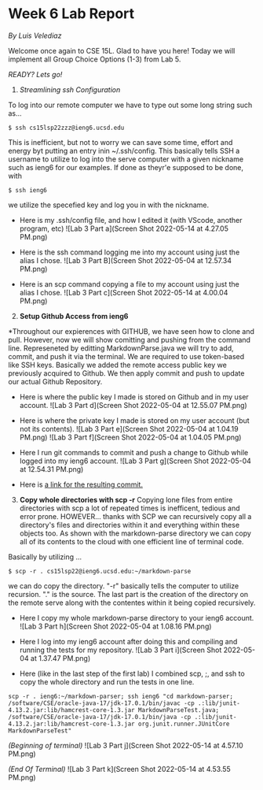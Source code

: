 # Week 6 Lab Report
*By Luis Velediaz*

Welcome once again to CSE 15L. Glad to have you here! Today we will implement all Group Choice Options (1-3) from Lab 5. 

*READY? Lets go!*


1) *Streamlining ssh Configuration*


To log into our remote computer we have to type out some long string such as...
```
$ ssh cs15lsp22zzz@ieng6.ucsd.edu
```

This is inefficient, but not to worry we can save some time, effort and energy byt putting an entry inin ~/.ssh/config. This basically tells SSH a username to utilize to log into the serve computer with a given nickname such as ieng6 for our examples. If done as theyr'e supposed to be done, with 
```
$ ssh ieng6
```
we utilize the specefied key and log you in with the nickname.


- Here is my .ssh/config file, and how I edited it (with VScode, another program, etc)
 ![Lab 3 Part a](Screen Shot 2022-05-14 at 4.27.05 PM.png)

- Here is the ssh command logging me into my account using just the alias I chose.
![Lab 3 Part B](Screen Shot 2022-05-04 at 12.57.34 PM.png)

- Here is an scp command copying a file to my account using just the alias I chose.
![Lab 3 Part c](Screen Shot 2022-05-14 at 4.00.04 PM.png)



2) **Setup Github Access from ieng6**


*Throughout our expierences with GITHUB, we have seen how to clone and pull. However, now we will show comitting and pushing from the command line. Represeneted by editting MarkdownParse.java we will try to add, commit, and push it via the terminal. We are required to use token-based like SSH keys. Basically we added the remote access public key we previously acquired to Github. We then apply commit and push to update our actual Github Repository.


- Here is where the public key I made is stored on Github and in my user account.
![Lab 3 Part d](Screen Shot 2022-05-04 at 12.55.07 PM.png)

- Here is where the private key I made is stored on my user account (but not its contents).
![Lab 3 Part e](Screen Shot 2022-05-04 at 1.04.19 PM.png)
![Lab 3 Part f](Screen Shot 2022-05-04 at 1.04.05 PM.png)

- Here I run git commands to commit and push a change to Github while logged into my ieng6 account.
![Lab 3 Part g](Screen Shot 2022-05-04 at 12.54.31 PM.png)

- Here is [a link for the resulting commit.](https://github.com/luisvelediaz/markdown-parser/commit/28c5d16f87d2d075c5805bbfb164829e4179b880)



3) **Copy whole directories with scp -r**
Copying lone files from entire directories with scp a lot of repeated times is inefficent, tedious and error prone. HOWEVER... thanks with SCP we can recursively copy all a directory's files and directories within it and everything within these objects too. As shown with the markdown-parse directory we can copy all of its contents to the cloud with one efficient line of terminal code. 

Basically by utilizing ...

```
$ scp -r . cs15lsp22@ieng6.ucsd.edu:~/markdown-parse
```
we can do copy the directory. "-r" basically tells the computer to utilize recursion. "." is the source. The last part is the creation of the directory on the remote serve along with the contentes within it being copied recursively. 


- Here I copy my whole markdown-parse directory to your ieng6 account.
![Lab 3 Part h](Screen Shot 2022-05-04 at 1.08.16 PM.png)

- Here I log into my ieng6 account after doing this and compiling and running the tests for my repository.
![Lab 3 Part i](Screen Shot 2022-05-04 at 1.37.47 PM.png)

- Here (like in the last step of the first lab) I combined scp, ;, and ssh to copy the whole directory and run the tests in one line.

```
scp -r . ieng6:~/markdown-parser; ssh ieng6 "cd markdown-parser; /software/CSE/oracle-java-17/jdk-17.0.1/bin/javac -cp .:lib/junit-4.13.2.jar:lib/hamcrest-core-1.3.jar MarkdownParseTest.java; /software/CSE/oracle-java-17/jdk-17.0.1/bin/java -cp .:lib/junit-4.13.2.jar:lib/hamcrest-core-1.3.jar org.junit.runner.JUnitCore MarkdownParseTest"
```

*(Beginning of terminal)*
![Lab 3 Part j](Screen Shot 2022-05-14 at 4.57.10 PM.png)


*(End Of Terminal)*
![Lab 3 Part k](Screen Shot 2022-05-14 at 4.53.55 PM.png)

